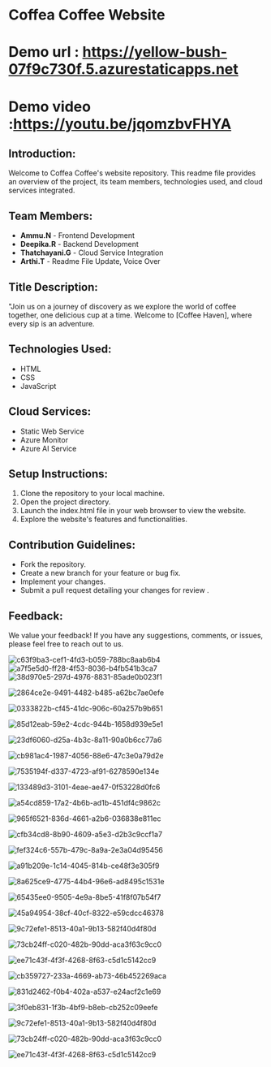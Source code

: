 # Coffea Coffee Website

# Demo url : https://yellow-bush-07f9c730f.5.azurestaticapps.net

# Demo video :https://youtu.be/jqomzbvFHYA

## Introduction:


Welcome to Coffea Coffee's website repository. This readme file provides an overview of the project, its team members, technologies used, and cloud services integrated.

## Team Members:

- **Ammu.N** - Frontend Development
- **Deepika.R** - Backend Development
- **Thatchayani.G** - Cloud Service Integration
- **Arthi.T** - Readme File Update, Voice Over

## Title Description:

"Join us on a journey of discovery as we explore the world of coffee together, one delicious cup at a time. Welcome to [Coffee Haven], where every sip is an adventure.




## Technologies Used:

- HTML
- CSS
- JavaScript

## Cloud Services:

- Static Web Service
- Azure Monitor
- Azure AI Service

## Setup Instructions:

1. Clone the repository to your local machine.
2. Open the project directory.
3. Launch the index.html file in your web browser to view the website.
4. Explore the website's features and functionalities.

## Contribution Guidelines:

- Fork the repository.
- Create a new branch for your feature or bug fix.
- Implement your changes.
- Submit a pull request detailing your changes for review .

## Feedback:

We value your feedback! If you have any suggestions, comments, or issues, please feel free to reach out to us.

![c63f9ba3-cef1-4fd3-b059-788bc8aab6b4](https://github.com/ammu733/online-coffee-website/assets/144894811/dec26ba9-b020-4a09-b473-24898deb88f9)
![a7f5e5d0-ff28-4f53-8036-b4fb541b3ca7](https://github.com/ammu733/online-coffee-website/assets/144894811/31d8d56d-c1a4-4a9f-89ed-d1d7f125e771)
![38d970e5-297d-4976-8831-85ade0b023f1](https://github.com/ammu733/online-coffee-website/assets/144894811/fe228ca0-fcda-40ce-9ac8-f95e58f74518)


![2864ce2e-9491-4482-b485-a62bc7ae0efe](https://github.com/ammu733/online-coffee-website/assets/144894811/0df56595-161d-4978-a1de-9fbc6ceeeef5)

![0333822b-cf45-41dc-906c-60a257b9b651](https://github.com/ammu733/online-coffee-website/assets/144894811/229856f9-3926-4793-a1b7-0a0fda804be5)


![85d12eab-59e2-4cdc-944b-1658d939e5e1](https://github.com/ammu733/online-coffee-website/assets/144894811/8557f43a-79f1-4894-b5ee-2918566e8537)

![23df6060-d25a-4b3c-8a11-90a0b6cc77a6](https://github.com/ammu733/online-coffee-website/assets/144894811/167a4549-2ff5-4cfb-8829-dab6e3aa13fb)

![cb981ac4-1987-4056-88e6-47c3e0a79d2e](https://github.com/ammu733/online-coffee-website/assets/144894811/fac37712-8d5f-4e23-b08c-fe1d692e9155)

![7535194f-d337-4723-af91-6278590e134e](https://github.com/ammu733/online-coffee-website/assets/144894811/c5210a5c-1183-4c87-b11c-ee59ed55c1c7)

![133489d3-3101-4eae-ae47-0f53228d0fc6](https://github.com/ammu733/online-coffee-website/assets/144894811/664d5bb5-b591-4e8f-bf0d-4d107a1314c6)

![a54cd859-17a2-4b6b-ad1b-451df4c9862c](https://github.com/ammu733/online-coffee-website/assets/144894811/8eeac85d-78ee-46d8-ad45-6ced00e28038)

![965f6521-836d-4661-a2b6-036838e811ec](https://github.com/ammu733/online-coffee-website/assets/144894811/6f6f196b-4029-4f26-9bd3-8258787ff777)

![cfb34cd8-8b90-4609-a5e3-d2b3c9ccf1a7](https://github.com/ammu733/online-coffee-website/assets/144894811/b6263e0e-58e2-41d1-8ffb-077f072b6c78)

![fef324c6-557b-479c-8a9a-2e3a04d95456](https://github.com/ammu733/online-coffee-website/assets/144894811/652c1ac4-2ee4-4a7d-9650-1eef8af3f14e)

![a91b209e-1c14-4045-814b-ce48f3e305f9](https://github.com/ammu733/online-coffee-website/assets/144894811/a0971e70-a77b-4af5-824e-2440b73ce52c)

![8a625ce9-4775-44b4-96e6-ad8495c1531e](https://github.com/ammu733/online-coffee-website/assets/144894811/36474811-acc4-4c37-a140-5620de020605)

![65435ee0-9505-4e9a-8be5-41f8f07b54f7](https://github.com/ammu733/online-coffee-website/assets/144894902/51ddc5a5-8c09-47f5-9ac9-3df95a52c1bf)


![45a94954-38cf-40cf-8322-e59cdcc46378](https://github.com/ammu733/online-coffee-website/assets/144894811/97906914-7172-4e42-85ce-d01cbd7bfcbf)

![9c72efe1-8513-40a1-9b13-582f40d4f80d](https://github.com/ammu733/online-coffee-website/assets/144894811/993347b1-dd87-4025-a939-96d2f106576e)

![73cb24ff-c020-482b-90dd-aca3f63c9cc0](https://github.com/ammu733/online-coffee-website/assets/144894811/5aa4f03a-b563-4b18-94cc-c2b8094f1a3b)

![ee71c43f-4f3f-4268-8f63-c5d1c5142cc9](https://github.com/ammu733/online-coffee-website/assets/144894902/c007f948-c82c-4e7f-9d0a-f2a5dbccfcc2)

![cb359727-233a-4669-ab73-46b452269aca](https://github.com/ammu733/online-coffee-website/assets/144894902/27d3fd1c-20dd-4400-9202-131fdce1d09b)

![831d2462-f0b4-402a-a537-e24acf2c1e69](https://github.com/ammu733/online-coffee-website/assets/144894902/dcc7d6b5-abe9-4e12-b0e4-2c6260747a41)

![3f0eb831-1f3b-4bf9-b8eb-cb252c09eefe](https://github.com/ammu733/online-coffee-website/assets/144894902/b2a3e66b-606d-45f9-b0bb-bea2dc52d2d2)


![9c72efe1-8513-40a1-9b13-582f40d4f80d](https://github.com/ammu733/online-coffee-website/assets/144894811/993347b1-dd87-4025-a939-96d2f106576e)

![73cb24ff-c020-482b-90dd-aca3f63c9cc0](https://github.com/ammu733/online-coffee-website/assets/144894811/5aa4f03a-b563-4b18-94cc-c2b8094f1a3b)

![ee71c43f-4f3f-4268-8f63-c5d1c5142cc9](https://github.com/ammu733/online-coffee-website/assets/144894902/c007f948-c82c-4e7f-9d0a-f2a5dbccfcc2)































